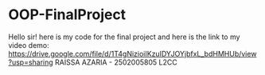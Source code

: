 # OOP-FinalProject
Hello sir! here is my code for the final project
and here is the link to my video demo: https://drive.google.com/file/d/1T4gNizioiIKzuIDYJOYjbfxL_bdHMHUb/view?usp=sharing
RAISSA AZARIA - 2502005805
L2CC
